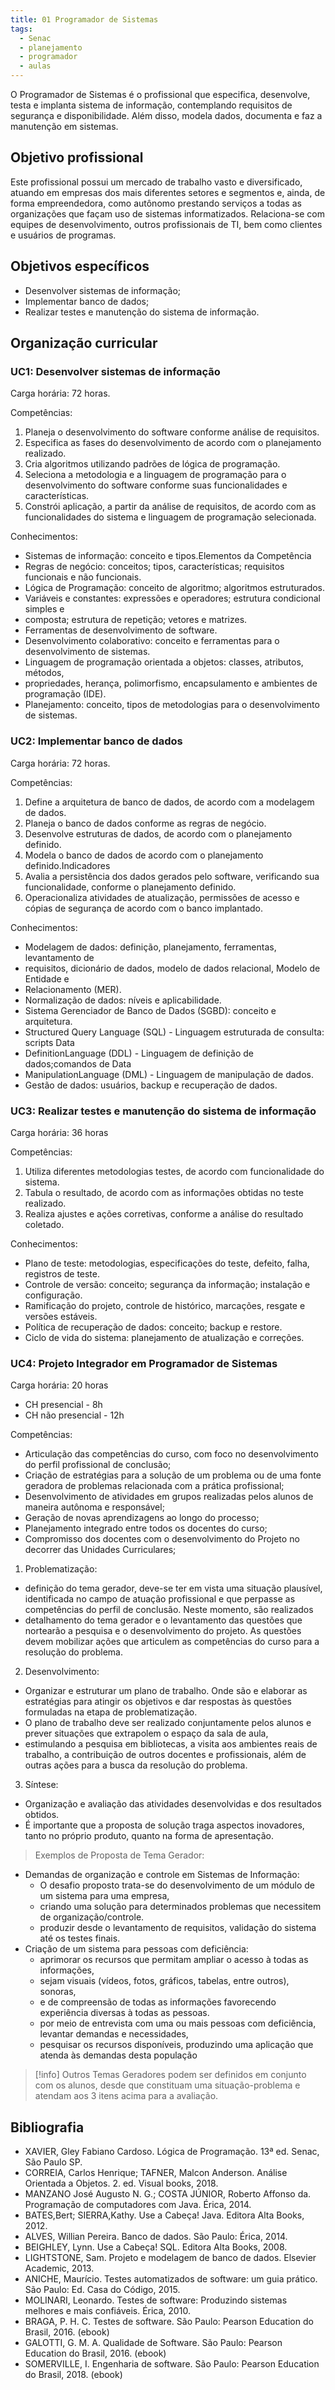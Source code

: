 ```yaml
---
title: 01 Programador de Sistemas
tags:
  - Senac
  - planejamento
  - programador
  - aulas
---
```

O Programador de Sistemas é o profissional que especifica, desenvolve, testa e implanta sistema de informação, contemplando requisitos de segurança e disponibilidade. Além disso, modela dados, documenta e faz a manutenção em sistemas.

## Objetivo profissional

Este profissional possui um mercado de trabalho vasto e diversificado, atuando em empresas dos mais diferentes setores e segmentos e, ainda, de forma empreendedora, como autônomo prestando serviços a todas as organizações que façam uso de sistemas informatizados. Relaciona-se com equipes de desenvolvimento, outros profissionais de TI, bem como clientes e usuários de programas.

## Objetivos específicos

- Desenvolver sistemas de informação;
- Implementar banco de dados;
- Realizar testes e manutenção do sistema de informação.

## Organização curricular

### UC1: Desenvolver sistemas de informação

Carga horária: 72 horas.

Competências:

1. Planeja o desenvolvimento do software conforme análise de requisitos.
2. Especifica as fases do desenvolvimento de acordo com o planejamento realizado.
3. Cria algoritmos utilizando padrões de lógica de programação.
4. Seleciona a metodologia e a linguagem de programação para o desenvolvimento do software conforme suas funcionalidades e características.
5. Constrói aplicação, a partir da análise de requisitos, de acordo com as funcionalidades do sistema e linguagem de programação selecionada.

Conhecimentos:

- Sistemas de informação: conceito e tipos.Elementos da Competência
- Regras de negócio: conceitos; tipos, características; requisitos funcionais e não funcionais.
- Lógica de Programação: conceito de algoritmo; algoritmos estruturados.
- Variáveis e constantes: expressões e operadores; estrutura condicional simples e
- composta; estrutura de repetição; vetores e matrizes.
- Ferramentas de desenvolvimento de software.
- Desenvolvimento colaborativo: conceito e ferramentas para o desenvolvimento de sistemas.
- Linguagem de programação orientada a objetos: classes, atributos, métodos,
- propriedades, herança, polimorfismo, encapsulamento e ambientes de programação (IDE).
- Planejamento: conceito, tipos de metodologias para o desenvolvimento de sistemas.

### UC2: Implementar banco de dados

Carga horária: 72 horas.

Competências:

1. Define a arquitetura de banco de dados, de acordo com a modelagem de dados.
2. Planeja o banco de dados conforme as regras de negócio.
3. Desenvolve estruturas de dados, de acordo com o planejamento definido.
4. Modela o banco de dados de acordo com o planejamento definido.Indicadores
5. Avalia a persistência dos dados gerados pelo software, verificando sua funcionalidade, conforme o planejamento definido.
6. Operacionaliza atividades de atualização, permissões de acesso e cópias de segurança de acordo com o banco implantado.

Conhecimentos:

- Modelagem de dados: definição, planejamento, ferramentas, levantamento de
- requisitos, dicionário de dados, modelo de dados relacional, Modelo de Entidade e
- Relacionamento (MER).
- Normalização de dados: níveis e aplicabilidade.
- Sistema Gerenciador de Banco de Dados (SGBD): conceito e arquitetura.
- Structured Query Language (SQL) - Linguagem estruturada de consulta: scripts Data
- DefinitionLanguage (DDL) - Linguagem de definição de dados;comandos de Data
- ManipulationLanguage (DML) - Linguagem de manipulação de dados.
- Gestão de dados: usuários, backup e recuperação de dados.

### UC3: Realizar testes e manutenção do sistema de informação

Carga horária: 36 horas

Competências:

1. Utiliza diferentes metodologias testes, de acordo com funcionalidade do sistema.
2. Tabula o resultado, de acordo com as informações obtidas no teste realizado.
3. Realiza ajustes e ações corretivas, conforme a análise do resultado coletado.

Conhecimentos:

- Plano de teste: metodologias, especificações do teste, defeito, falha, registros de teste.
- Controle de versão: conceito; segurança da informação; instalação e configuração.
- Ramificação do projeto, controle de histórico, marcações, resgate e versões estáveis.
- Política de recuperação de dados: conceito; backup e restore.
- Ciclo de vida do sistema: planejamento de atualização e correções.

### UC4: Projeto Integrador em Programador de Sistemas

Carga horária: 20 horas

- CH presencial - 8h
- CH não presencial - 12h

Competências:

- Articulação das competências do curso, com foco no desenvolvimento do perfil profissional de conclusão;
- Criação de estratégias para a solução de um problema ou de uma fonte geradora de problemas relacionada com a prática profissional;
- Desenvolvimento de atividades em grupos realizadas pelos alunos de maneira autônoma e responsável;
- Geração de novas aprendizagens ao longo do processo;
- Planejamento integrado entre todos os docentes do curso;
- Compromisso dos docentes com o desenvolvimento do Projeto no decorrer das Unidades Curriculares;

1. Problematização:

- definição do tema gerador, deve-se ter em vista uma situação plausível, identificada no campo de atuação profissional e que perpasse as competências do perfil de conclusão. Neste momento, são realizados
- detalhamento do tema gerador e o levantamento das questões que nortearão a pesquisa e o desenvolvimento do projeto. As questões devem mobilizar ações que articulem as competências do curso para a resolução do problema.

2. Desenvolvimento:

- Organizar e estruturar um plano de trabalho. Onde são e elaborar as estratégias para atingir os objetivos e dar respostas às questões formuladas na etapa de problematização.
- O plano de trabalho deve ser realizado conjuntamente pelos alunos e prever situações que extrapolem o espaço da sala de aula,
- estimulando a pesquisa em bibliotecas, a visita aos ambientes reais de trabalho, a contribuição de outros docentes e profissionais, além de outras ações para a busca da resolução do problema.

3. Síntese:

- Organização e avaliação das atividades desenvolvidas e dos resultados obtidos.
- É importante que a proposta de solução traga aspectos inovadores, tanto no próprio produto, quanto na forma de apresentação.

> Exemplos de Proposta de Tema Gerador:

- Demandas de organização e controle em Sistemas de Informação:
  - O desafio proposto trata-se do desenvolvimento de um módulo de um sistema para uma empresa,
  - criando uma solução para determinados problemas que necessitem de organização/controle.
  - produzir desde o levantamento de requisitos, validação do sistema até os testes finais.
- Criação de um sistema para pessoas com deficiência:
  - aprimorar os recursos que permitam ampliar o acesso à todas as informações,
  - sejam visuais (vídeos, fotos, gráficos, tabelas, entre outros), sonoras,
  - e de compreensão de todas as informações favorecendo experiência diversas à todas as pessoas.
  - por meio de entrevista com uma ou mais pessoas com deficiência, levantar demandas e necessidades,
  - pesquisar os recursos disponíveis, produzindo uma aplicação que atenda às demandas desta população

> [!info]
> Outros Temas Geradores podem ser definidos em conjunto com os alunos, desde que constituam uma situação-problema e atendam aos 3 itens acima para a avaliação.


## Bibliografia

- XAVIER, Gley Fabiano Cardoso. Lógica de Programação.  13ª ed. Senac, São Paulo SP.
- CORREIA, Carlos Henrique; TAFNER, Malcon Anderson. Análise Orientada a Objetos. 2. ed. Visual books, 2018.
- MANZANO José Augusto N. G.; COSTA JÚNIOR, Roberto Affonso da. Programação de computadores com Java. Érica, 2014.
- BATES,Bert; SIERRA,Kathy. Use a Cabeça! Java. Editora Alta Books, 2012.
- ALVES, Willian Pereira. Banco de dados. São Paulo: Érica, 2014.
- BEIGHLEY, Lynn. Use a Cabeça! SQL. Editora Alta Books, 2008.
- LIGHTSTONE, Sam. Projeto e modelagem de banco de dados. Elsevier Academic, 2013.
- ANICHE, Maurício. Testes automatizados de software: um guia prático. São Paulo: Ed. Casa do Código, 2015.
- MOLINARI, Leonardo. Testes de software: Produzindo sistemas melhores e mais confiáveis. Érica, 2010.
- BRAGA, P. H. C. Testes de software. São Paulo: Pearson Education do Brasil, 2016. (ebook)
- GALOTTI, G. M. A. Qualidade de Software. São Paulo: Pearson Education do Brasil, 2016. (ebook)
- SOMERVILLE, I. Engenharia de software. São Paulo: Pearson Education do Brasil, 2018. (ebook)
